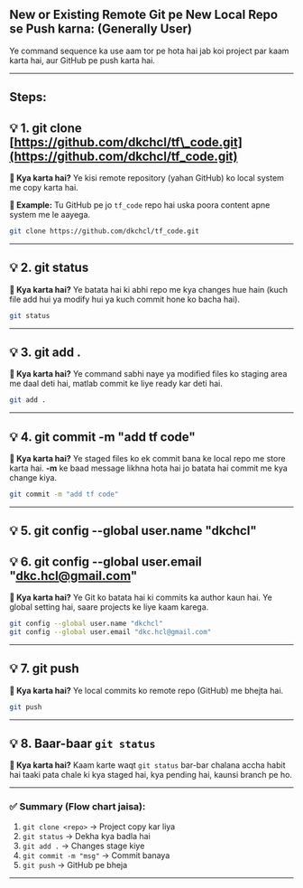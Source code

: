 ## New or Existing Remote Git pe New Local Repo se Push karna: (Generally User)

Ye command sequence ka use aam tor pe hota hai jab koi project par kaam karta hai, aur GitHub pe push karta hai.

---
## Steps:

## 💡 **1. git clone [https://github.com/dkchcl/tf\_code.git](https://github.com/dkchcl/tf_code.git)**

**📌 Kya karta hai?**
Ye kisi remote repository (yahan GitHub) ko local system me copy karta hai.

**🧠 Example:**
Tu GitHub pe jo `tf_code` repo hai uska poora content apne system me le aayega.

```bash
git clone https://github.com/dkchcl/tf_code.git
```

---

## 💡 **2. git status**

**📌 Kya karta hai?**
Ye batata hai ki abhi repo me kya changes hue hain (kuch file add hui ya modify hui ya kuch commit hone ko bacha hai).

```bash
git status
```

---

## 💡 **3. git add .**

**📌 Kya karta hai?**
Ye command sabhi naye ya modified files ko staging area me daal deti hai, matlab commit ke liye ready kar deti hai.

```bash
git add .
```

---

## 💡 **4. git commit -m "add tf code"**

**📌 Kya karta hai?**
Ye staged files ko ek commit bana ke local repo me store karta hai.
**-m** ke baad message likhna hota hai jo batata hai commit me kya change kiya.

```bash
git commit -m "add tf code"
```

---

## 💡 **5. git config --global user.name "dkchcl"**

## 💡 **6. git config --global user.email "[dkc.hcl@gmail.com](mailto:dkc.hcl@gmail.com)"**

**📌 Kya karta hai?**
Ye Git ko batata hai ki commits ka author kaun hai. Ye global setting hai, saare projects ke liye kaam karega.

```bash
git config --global user.name "dkchcl"
git config --global user.email "dkc.hcl@gmail.com"
```

---

## 💡 **7. git push**

**📌 Kya karta hai?**
Ye local commits ko remote repo (GitHub) me bhejta hai.

```bash
git push
```
---

## 💡 **8. Baar-baar `git status`**

**📌 Kya karta hai?**
Kaam karte waqt `git status` bar-bar chalana accha habit hai taaki pata chale ki kya staged hai, kya pending hai, kaunsi branch pe ho.

---

### ✅ **Summary (Flow chart jaisa):**

1. `git clone <repo>` → Project copy kar liya
2. `git status` → Dekha kya badla hai
3. `git add .` → Changes stage kiye
4. `git commit -m "msg"` → Commit banaya
5. `git push` → GitHub pe bheja

---


